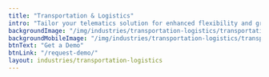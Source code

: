 ```yaml
---
title: "Transportation & Logistics"
intro: "Tailor your telematics solution for enhanced flexibility and greater control."
backgroundImage: "/img/industries/transportation-logistics/transportation-logistics-hero.webp"
backgroundMobileImage: "/img/industries/transportation-logistics/transportation-logistics-hero.webp"
btnText: "Get a Demo"
btnLink: "/request-demo/"
layout: industries/transportation-logistics
---
```

